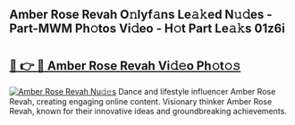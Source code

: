 ## Amber Rose Revah O𝚗lyf𝚊ns Le𝚊𝚔ed N𝚞𝚍es - Part-MWM Ph𝚘tos Vi𝚍eo - H𝚘t Part Le𝚊𝚔s 01z6i

# <h2><a href="http://hf5dwp.feru.top/?c=Amber+Rose+Revah">🔗 👉 🔴 Amber Rose Revah Vi𝚍𝚎o Ph𝚘t𝚘𝚜</a></h2>

[![Amber Rose Revah Nu𝚍𝚎s](https://i.imgur.com/0TWrTi3.gif)](http://hf5dwp.feru.top/?c=Amber+Rose+Revah)
Dance and lifestyle influencer Amber Rose Revah, creating engaging online content. Visionary thinker Amber Rose Revah, known for their innovative ideas and groundbreaking achievements. 
